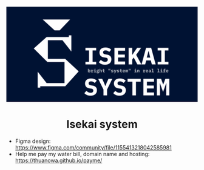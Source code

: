 ![](./img/social-preview.png)

<div align="center">
  <h1>Isekai system</h1>
</div>

- Figma design: https://www.figma.com/community/file/1155413218042585981
- Help me pay my water bill, domain name and hosting: https://thuanowa.github.io/payme/
